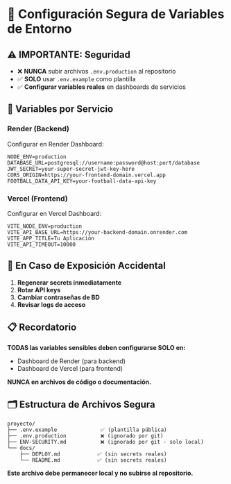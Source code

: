 # 🔐 Configuración Segura de Variables de Entorno

## ⚠️ IMPORTANTE: Seguridad

- ❌ **NUNCA** subir archivos `.env.production` al repositorio
- ✅ **SOLO** usar `.env.example` como plantilla
- ✅ **Configurar variables reales** en dashboards de servicios

## 🎯 Variables por Servicio

### Render (Backend)
Configurar en Render Dashboard:
```
NODE_ENV=production
DATABASE_URL=postgresql://username:password@host:port/database
JWT_SECRET=your-super-secret-jwt-key-here
CORS_ORIGIN=https://your-frontend-domain.vercel.app
FOOTBALL_DATA_API_KEY=your-football-data-api-key
```

### Vercel (Frontend)
Configurar en Vercel Dashboard:
```
VITE_NODE_ENV=production
VITE_API_BASE_URL=https://your-backend-domain.onrender.com
VITE_APP_TITLE=Tu Aplicación
VITE_API_TIMEOUT=10000
```

## 🚨 En Caso de Exposición Accidental

1. **Regenerar secrets inmediatamente**
2. **Rotar API keys**
3. **Cambiar contraseñas de BD**
4. **Revisar logs de acceso**

## 📋 Recordatorio

**TODAS las variables sensibles deben configurarse SOLO en:**
- Dashboard de Render (para backend)
- Dashboard de Vercel (para frontend)

**NUNCA en archivos de código o documentación.**

## 🗂️ Estructura de Archivos Segura

```
proyecto/
├── .env.example              ✅ (plantilla pública)
├── .env.production           ❌ (ignorado por git)
├── ENV-SECURITY.md           ❌ (ignorado por git - solo local)
└── docs/
    ├── DEPLOY.md            ✅ (sin secrets reales)
    └── README.md            ✅ (sin secrets reales)
```

**Este archivo debe permanecer local y no subirse al repositorio.**
